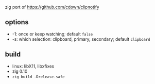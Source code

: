 
zig port of https://github.com/cdown/clipnotify

## options
* -1: once or keep watching; default `false`
* -s: which selection: clipboard, primary, secondary; default `clipboard`

## build
* linux: libX11, libxfixes
* zig 0.10
* `zig build -Drelease-safe`
